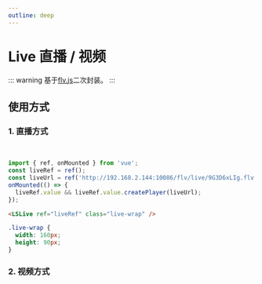 ```yaml
---
outline: deep
---
```


# Live 直播 / 视频

::: warning 基于[flv.js](https://www.npmjs.com/package/flv.js)二次封装。
:::

## 使用方式

### 1. 直播方式

<br />

<LSLive ref="liveRef" class="live-wrap" />

```js
import { ref, onMounted } from 'vue';
const liveRef = ref();
const liveUrl = ref('http://192.168.2.144:10086/flv/live/9G3D6xLIg.flv');
onMounted(() => {
  liveRef.value && liveRef.value.createPlayer(liveUrl);
});
```

```html
<LSLive ref="liveRef" class="live-wrap" />
```

```scss
.live-wrap {
  width: 160px;
  height: 90px;
}
```

### 2. 视频方式

<script setup>
import { ref, onMounted } from 'vue';
const liveRef = ref();
const liveUrl = ref('http://192.168.2.144:10086/flv/live/9G3D6xLIg.flv');
onMounted(() => {
  liveRef.value && liveRef.value.createPlayer(liveUrl);
});
</script>

<style lang="scss" scoped>
.live-wrap {
  width: 160px;
  height: 90px;
}
</style>
